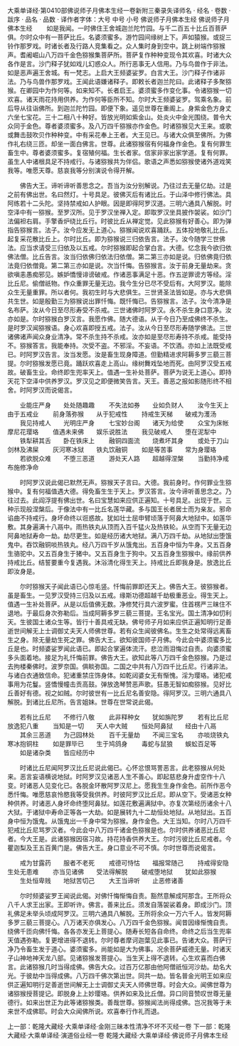 大乘单译经·第0410部佛说师子月佛本生经一卷新附三秦录失译师名
· 经名 · 卷数 · 跋序
· 品名 · 品数 · 译作者字体：大号 中号 小号
佛说师子月佛本生经
佛说师子月佛本生经
　　如是我闻。一时佛住王舍城迦兰陀竹园。与千二百五十比丘百菩萨俱。尔时众中有一菩萨比丘。名婆须蜜多。游竹园间缘树上下。声如猿猴。或捉三铃作那罗戏。时诸长者及行路人竞集看之。众人集时身到空中。跳上树端作猕猴声。耆阇崛山八万四千金色猕猴集菩萨所。菩萨复作种种变现令其欢喜。时诸大众各作是言。沙门释子犹如戏儿幻惑众人。所行恶事无人信用。乃与鸟兽作于非法。如是恶声遍王舍城。有一梵志。上启大王频婆娑罗。白言大王。沙门释子作诸非法。乃与鸟兽作那罗戏。王闻此语嫌诸释子。即敕长者迦兰陀曰。此诸释子多聚猕猴。在卿园中为作何等。如来知不。长者启王。婆须蜜多作变化事。令诸猕猴一切欢喜。诸天雨花持用供养。为作何等臣所不知。尔时大王频婆娑罗。驾乘名象。前后导从往诣佛所。到迦兰陀竹园。即便下象。遥见世尊在重阁上。身紫金色方身丈六坐七宝花。三十二相八十种好。皆放光明如紫金山。处炎火中金光围绕。普令大众同于金色。尊者婆须蜜多。及八万四千猕猴亦作金色。时诸猕猴见大王来。或歌或舞击鼓吹贝作种种变。中有采花奉上王者。大王见已。与诸大众俱至佛所。为佛作礼右绕三匝。却坐一面白佛言。世尊。此诸猕猴宿有何福身作金色。复有何罪生畜生中。尊者婆须蜜多。复宿殖何福。生长者家。信家非家出家学道。复有何罪。虽生人中诸根具足不持戒行。与诸猕猴共为伴侣。歌语之声悉如猕猴使诸外道戏笑我等。唯愿天尊。慈哀我等分别演说令得开解。

　　佛告大王。谛听谛听善思念之。吾当为汝分别解说。乃往过去无量亿劫。过是之前有佛出世。名曰然灯。十号具足。彼佛灭后有诸比丘。于山泽中修行佛法。具阿练若十二头陀。坚持禁戒如人护眼。因是即得阿罗汉道。三明六通具八解脱。时空泽中有一猕猴。至罗汉所。见于罗汉坐禅入定。即取罗汉坐具披作袈裟。如沙门法偏袒右肩。手擎香炉绕比丘行。时彼比丘从禅定觉。见此猕猴有好善心。即为弹指告猕猴言。法子。汝今应发无上道心。猕猴闻说欢喜踊跃。五体投地敬礼比丘。起复采花散比丘上。尔时比丘。即为猕猴说三归依告言。法子。汝今随学三世佛法。应当求请受三归依及以五戒。尔时猕猴即起合掌白言。大德。忆念我今欲归依佛法僧。比丘告言。汝当归依佛归依法归依僧。第二第三亦如是说。归依佛竟归依法竟归依僧竟。第二第三亦如是说。次当忏悔。告猕猴言。汝于前身无量劫来。贪欲嗔恚愚痴邪见。嫉妒憍慢诽谤破戒。作诸恶事满足十恶。作五逆罪谤方等经。淫比丘尼。偷僧祇物。作众重罪无量无边。我今生分已尽不受后有。大阿罗汉。能除众生无量重罪。所以者何。我初生时与大悲俱生。三世贤圣法皆如是。亦与大悲俱共生世。如是殷勤三为猕猴说出罪忏悔。既忏悔已。告猕猴言。法子。汝今清净是名布萨。汝从今日至尽形寿受不杀戒。三世诸佛时阿罗汉。永不杀生身口意净。汝亦如是。尔时猕猴白罗汉言。我愿作佛。随大德语。从于今日乃至成佛终不杀生。是时罗汉闻猕猴语。身心欢喜即授五戒。法子。汝从今日至尽形寿随学佛法。三世诸佛诸声闻众身业清净。常不杀生持不杀戒。汝亦如是至尽形寿持不杀戒。能受持不。猕猴答言。我能奉持。次受不盗。不邪淫。不妄语。不饮酒。亦如上法既受戒已。时阿罗汉告言。汝当发愿。汝是畜生现身障道。但勤精进求阿耨多罗三藐三菩提。尔时猕猴发愿已竟。踊跃欢喜走上高山。缘树舞戏坠地而死。由阿罗汉受五戒故。破畜生业。命终即生兜率天上。值遇一生补处菩萨。菩萨为说无上道心。即持天花下空泽中供养罗汉。罗汉见之即便微笑告言。天王。善恶之报如影随形终不相舍。时阿罗汉而说偈言。

　　业能庄严身　　处处随趣趣
　　不失法如券　　业如负财人
　　汝今生天上　　由于五戒业
　　前身落弥猴　　从于犯戒性
　　持戒生天梯　　破戒为濩汤
　　我见持戒人　　光明庄严身
　　七宝妙台阁　　诸天为给使
　　众宝为床帐　　摩尼花璎珞
　　值遇未来佛　　娱乐说胜法
　　我见破戒人　　堕在泥犁中
　　铁犁耕其舌　　卧在铁床上
　　融铜四面流　　烧煮坏其身
　　或处于刀山　　剑林及沸屎
　　灰河寒冰狱　　铁丸饮融铜
　　如是等苦事　　常为身璎珞
　　若欲脱众难　　不堕三恶道
　　游处天人路　　超越得涅槃
　　当勤持净戒　　布施修净命

　　时阿罗汉说此偈已默然无声。猕猴天子言曰。大德。我前身时。作何罪业生猕猴中。复有何福值遇大德。得免畜生生于天上。罗汉答言。汝今谛听善思念之。乃往过去。此阎浮提有佛出世。名曰宝慧如来应供正遍知。十号具足。出现于世。三种示现般涅槃后。于像法中有一比丘名莲华藏。多与国王长者居士而为亲友。邪命谄曲不持戒行。身坏命终以诳惑故。犹如壮士屈申臂顷落于阿鼻大地狱中。如莲华敷。其身遍满十八鬲中。雨热铁丸从顶而入百千猛火及热铁轮。从空而下无量无边阿鼻地狱寿命一劫。劫尽更生。如是经历诸大地狱。满八万四千劫。从地狱出堕饿鬼中。吞饮融铜啖热铁丸。经八万四千岁从饿鬼出。五百身中恒为牛身。又五百身生骆驼中。又五百身生于猪中。又五百身生于狗中。又五百身生猕猴中。缘前供养持戒比丘。结誓要重今复遇我。沐浴清化得生天上。持戒比丘即我身是。放逸比丘即汝身是。

　　尔时猕猴天子闻此语已心惊毛竖。忏悔前罪即还天上。佛告大王。彼猕猴者。虽是畜生。一见罗汉受持三归及以五戒。缘斯功德超越千劫极重恶业。得生天上。值遇一生补处菩萨。从是以后值佛无数。净修梵行具六波罗蜜。住首楞严三昧住不退地。于最后身次弥勒后。当成阿耨多罗三藐三菩提。王名宝光。国土清净如忉利天。生彼国土诸众生等。皆行十善具戒无缺。佛号师子月如来应供正遍知明行足善逝世间解无上士调御丈夫天人师佛世尊。若有众生闻彼佛名。生生之处常得远离畜生之身。除无量劫生死之罪。佛告大王。欲知彼国师子月佛。今此会中婆须蜜多比丘是也。时频婆娑罗闻此语已。即起合掌遍体流汗。悲泣雨泪悔过自责。向婆须蜜多头面着地。接足为礼忏悔前罪。佛告大王。欲知此等八万四千金色猕猴。乃是过去拘楼秦佛时。波罗奈国。俱睒弥国。二国之中共有八万四千比丘尼。行诸非法。与诸白衣通致信命。犯诸重禁庄饰身体。如乾闼婆女无有惭愧。淫为璎珞。诸犯戒事用为花鬘。竖憍慢幢击贡高鼓。弹放逸琴赞恶声歌。狂愚无智如痴猕猴。见好比丘善好有德。视之如贼。尔时彼世有一比丘尼名善安隐。得阿罗汉。三明六通具八解脱。到诸比丘尼所。告言姐妹。世尊在世常说此偈。

　　若有比丘尼　　不修行八敬
　　此非释种女　　犹如旃陀罗
　　若有比丘尼　　放逸犯八重
　　当知是一切　　天人中大贼
　　恒处阿鼻狱　　经由十八鬲
　　其余三恶道　　为己园林处
　　百千无量劫　　不闻三宝名
　　亦啖烧铁丸　　寒冰抱铜柱
　　如是罪毕已　　生于鸠鸽身
　　毒蛇与鼠狼　　蜈蚣百足等
　　如是诸杂类　　皆应经历中

　　时诸比丘尼闻阿罗汉比丘尼说此偈已。心怀忿恨骂詈恶言。此老猕猴从何处来。恶言妄语横说地狱。时阿罗汉见诸恶人生不善心。即起慈悲身升虚空作十八变。时诸恶人见变化已。各脱金环散阿罗汉尼上。愿我生生身作金色。前所作恶今悉忏悔。唯愿慈哀怜愍我等受我供养。时彼阿罗汉比丘尼。即从空下。受诸恶女种种供养。时诸恶人身坏命终堕阿鼻狱。如莲花敷遍满狱中。亦复次第经历诸余十八大狱。于诸狱中寿命正等各一大劫。如是展转九十二劫恒处地狱。从地狱出。五百身中恒为饿鬼。从饿鬼出一千身中常为猕猴。身作金色。大王当知。尔时八万四千犯戒比丘尼骂罗汉者。今此会中八万四千诸金色猕猴是也。尔时供养诸恶比丘尼者。今大王是。此诸猕猴因宿习故。持花持香供养大王。尔时污彼比丘尼戒者。今瞿迦梨及王五百黄门是。佛告大王。身口意业不可不慎。尔时世尊而说偈言。

　　戒为甘露药　　服者不老死
　　戒德可恃怙　　福报常随己
　　持戒得安隐　　生处无患难
　　亦当见诸佛　　受法得解脱
　　破戒堕地狱　　犹如此猕猴
　　生处恒卑贱　　地狱苦切己
　　大王当谛听　　止恶修诸善

　　尔时频婆娑罗王闻说此偈。对佛忏悔惭悔自责。豁然意解成阿那含。王所将众八千人求王出家。王即听许。佛言。善来比丘。须发自落袈裟着身。即成沙门。顶礼佛足未举头顷成阿罗汉。三明六通具八解脱。王所将余众一万六千人。皆发阿耨多罗三藐三菩提心。八万诸天亦俱发心。八万四千金色猕猴。闻昔因缘惭愧自责。绕佛千匝向佛忏悔。各各亦发无上菩提心。随寿长短各自命终。命终之后当生兜率天值遇弥勒。复更增进得不退转。尔时尊者摩诃迦葉见此事已。告诸大众。菩萨行净乃令畜生发于道心。婆须蜜多。尚能如是大为佛事。况余菩萨威德无量。时诸天子山神地神天龙八部。见诸猕猴发菩提心。当生天上得不退转。心生欢喜而白佛言。此诸猕猴几时当得成佛。佛告大众。过百万亿那由他阿僧祇恒河沙劫。劫名大光。于彼劫中当得成佛。八万四千佛次第出世。同共一劫。皆名普金光明王如来应供正遍知明行足善逝世间解无上士调御丈夫天人师佛世尊。时会大众。闻佛世尊为诸猕猴授菩提记。即脱身上上妙璎珞。供养如来及比丘僧。异口同音赞叹世尊无量德行。如来出世正为此等诸猕猴类。善哉世尊。猕猴闻法尚得成佛。岂况我等于未来世不成佛耶。时会大众闻佛所说。欢喜奉行作礼而退。

上一部：乾隆大藏经·大乘单译经·金刚三昧本性清净不坏不灭经一卷
下一部：乾隆大藏经·大乘单译经·演道俗业经一卷
乾隆大藏经·大乘单译经·佛说师子月佛本生经